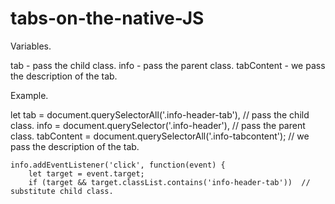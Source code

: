 # tabs-on-the-native-JS

Variables.

tab - pass the child class.
info - pass the parent class.
tabContent - we pass the description of the tab.

Example.

let tab = document.querySelectorAll('.info-header-tab'), // pass the child class.
    info = document.querySelector('.info-header'), // pass the parent class.
    tabContent = document.querySelectorAll('.info-tabcontent'); // we pass the description of the tab.

    info.addEventListener('click', function(event) {
        let target = event.target;
        if (target && target.classList.contains('info-header-tab'))  // substitute child class.
